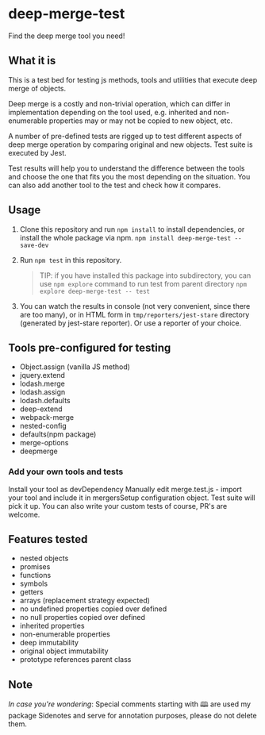 # deep-merge-test

Find the deep merge tool you need!

## What it is

This is a test bed for testing js methods, tools and utilities that execute deep merge of objects.

Deep merge is a costly and non-trivial operation, which can differ in implementation depending on the tool used, e.g. inherited and non-enumerable properties may or may not be copied to new object, etc.

A number of pre-defined tests are rigged up to test different aspects of deep merge operation by comparing original and new objects. Test suite is executed by Jest.

Test results will help you to understand the difference between the tools and choose the one that fits you the most depending on the situation. You can also add another tool to the test and check how it compares.

## Usage

1. Clone this repository and run `npm install` to install dependencies, or install the whole package via npm.
   `npm install deep-merge-test --save-dev`

2. Run `npm test` in this repository.

   > TIP: if you have installed this package into subdirectory, you can use `npm explore` command to run test from parent directory
   > `npm explore deep-merge-test -- test`

3. You can watch the results in console (not very convenient, since there are too many), or in HTML form in `tmp/reporters/jest-stare` directory (generated by jest-stare reporter). Or use a reporter of your choice.

## Tools pre-configured for testing

- Object.assign (vanilla JS method)
- jquery.extend
- lodash.merge
- lodash.assign
- lodash.defaults
- deep-extend
- webpack-merge
- nested-config
- defaults(npm package)
- merge-options
- deepmerge

### Add your own tools and tests

Install your tool as devDependency
Manually edit merge.test.js - import your tool and include it in mergersSetup configuration object. Test suite will pick it up. You can also write your custom tests of course, PR's are welcome.

## Features tested

- nested objects
- promises
- functions
- symbols
- getters
- arrays (replacement strategy expected)
- no undefined properties copied over defined
- no null properties copied over defined
- inherited properties
- non-enumerable properties
- deep immutability
- original object immutability
- prototype references parent class

## Note

_In case you're wondering_: Special comments starting with 🕮 are used my package Sidenotes and serve for annotation purposes, please do not delete them.
